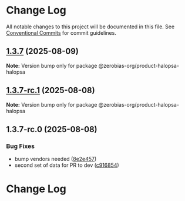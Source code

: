 # Change Log

All notable changes to this project will be documented in this file.
See [Conventional Commits](https://conventionalcommits.org) for commit guidelines.

## [1.3.7](https://github.com/zerobias-org/product/compare/@zerobias-org/product-halopsa-halopsa@1.3.7-rc.1...@zerobias-org/product-halopsa-halopsa@1.3.7) (2025-08-09)

**Note:** Version bump only for package @zerobias-org/product-halopsa-halopsa





## [1.3.7-rc.1](https://github.com/zerobias-org/product/compare/@zerobias-org/product-halopsa-halopsa@1.3.7-rc.0...@zerobias-org/product-halopsa-halopsa@1.3.7-rc.1) (2025-08-08)

**Note:** Version bump only for package @zerobias-org/product-halopsa-halopsa





## 1.3.7-rc.0 (2025-08-08)


### Bug Fixes

* bump vendors needed ([8e2e457](https://github.com/zerobias-org/product/commit/8e2e457e0b5d7141a05e8f2c178bc2854f2b7178))
* second set of data for PR to dev ([c916854](https://github.com/zerobias-org/product/commit/c916854bcf229b1c2042ffdea18472d66a061aaf))





# Change Log
